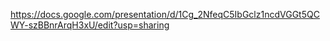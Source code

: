 <!-- link to google slides for this; btw it's terrible -->
https://docs.google.com/presentation/d/1Cg_2NfeqC5IbGclz1ncdVGGt5QCWY-szBBnrArqH3xU/edit?usp=sharing 